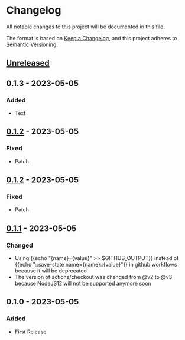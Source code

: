 # Changelog
All notable changes to this project will be documented in this file.

The format is based on [Keep a Changelog](https://keepachangelog.com/en/1.0.0/), and this project adheres to [Semantic Versioning](https://semver.org/spec/v2.0.0.html).

## [Unreleased]

## 0.1.3 - 2023-05-05
### Added
- Text


## [0.1.2] - 2023-05-05
### Fixed
- Patch

## [0.1.2] - 2023-05-05
### Fixed
- Patch

## [0.1.1] - 2023-05-05
### Changed
- Using {{echo "{name}={value}" >> $GITHUB_OUTPUT}} instead of {{echo "::save-state name={name}::{value}"}} in github workflows because it will be deprecated
- The version of actions/checkout was changed from @v2 to @v3 because NodeJS12 will not be supported anymore soon

## 0.1.0 - 2023-05-05
### Added
- First Release

[Unreleased]: https://github.com/jfquinones/my_project/compare/0.1.2...master
[0.1.2]: https://github.com/jfquinones/my_project/compare/0.1.1...0.1.2
[0.1.1]: https://github.com/jfquinones/my_project/compare/0.1.0...0.1.1
